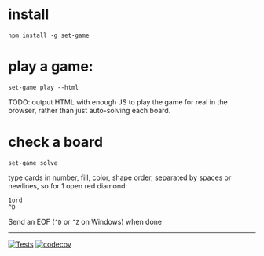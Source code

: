 # install
`npm install -g set-game`

# play a game:
`set-game play --html`

TODO: output HTML with enough JS to play the game for real in the browser,
rather than just auto-solving each board.

# check a board
`set-game solve`

type cards in number, fill, color, shape order, separated by spaces or newlines,
so for 1 open red diamond:
```
1ord
^D
```

Send an EOF (`^D` or `^Z` on Windows) when done

---
[![Tests](https://github.com/hildjj/set-game/actions/workflows/node.js.yml/badge.svg)](https://github.com/hildjj/set-game/actions/workflows/node.js.yml)
[![codecov](https://codecov.io/gh/hildjj/set-game/graph/badge.svg?token=X1vzE7gjJp)](https://codecov.io/gh/hildjj/set-game)
